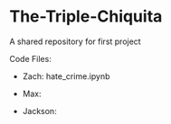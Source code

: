 # The-Triple-Chiquita
A shared repository for first project

Code Files:

- Zach: hate_crime.ipynb

- Max:

- Jackson: 